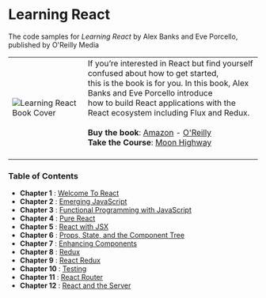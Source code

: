 Learning React
=================
The code samples for *Learning React* by Alex Banks and Eve Porcello, published by O'Reilly Media

|          |          |
|----------|----------|
| ![Learning React Book Cover](https://raw.githubusercontent.com/MoonHighway/learning-react/master/learning-react.jpg) |  If you’re interested in React but find yourself confused about how to get started,<br> this is the book is for you. In this book, Alex Banks and Eve Porcello introduce<br> how to build React applications with the React ecosystem including Flux and Redux.<br><br> __Buy the book__: [Amazon](https://www.amazon.com/Learning-React-Functional-Development-Flux/dp/1491954620/ref=sr_1_1?s=books&ie=UTF8&qid=1466542799&sr=1-1&keywords=learning+react) - [O'Reilly](http://shop.oreilly.com/product/0636920049579.do)<br>__Take the Course__: [Moon Highway](http://www.moonhighway.com)<br><br>  |


### Table of Contents

* __Chapter 1__ : [Welcome To React](https://github.com/MoonHighway/learning-react/tree/master/chapter-01)
* __Chapter 2__ : [Emerging JavaScript](https://github.com/MoonHighway/learning-react/tree/master/chapter-02)
* __Chapter 3__ : [Functional Programming with JavaScript](https://github.com/MoonHighway/learning-react/tree/master/chapter-03)
* __Chapter 4__ : [Pure React](https://github.com/MoonHighway/learning-react/tree/master/chapter-04)
* __Chapter 5__ : [React with JSX](https://github.com/MoonHighway/learning-react/tree/master/chapter-05)
* __Chapter 6__ : [Props, State, and the Component Tree](https://github.com/MoonHighway/learning-react/tree/master/chapter-06)
* __Chapter 7__ : [Enhancing Components](https://github.com/MoonHighway/learning-react/tree/master/chapter-07)
* __Chapter 8__ : [Redux](https://github.com/MoonHighway/learning-react/tree/master/chapter-08)
* __Chapter 9__ : [React Redux](https://github.com/MoonHighway/learning-react/tree/master/chapter-09)
* __Chapter 10__ : [Testing](https://github.com/MoonHighway/learning-react/tree/master/chapter-10)
* __Chapter 11__ : [React Router](https://github.com/MoonHighway/learning-react/tree/master/chapter-11)
* __Chapter 12__ : [React and the Server](https://github.com/MoonHighway/learning-react/tree/master/chapter-12)



